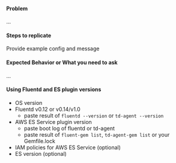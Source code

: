 #### Problem

...

#### Steps to replicate

Provide example config and message

#### Expected Behavior or What you need to ask

...

#### Using Fluentd and ES plugin versions

* OS version
* Fluentd v0.12 or v0.14/v1.0
  * paste result of ``fluentd --version`` or ``td-agent --version``
* AWS ES Service plugin version
  * paste boot log of fluentd or td-agent
  * paste result of ``fluent-gem list``, ``td-agent-gem list`` or your Gemfile.lock
* IAM policies for AWS ES Service (optional)
* ES version (optional)
